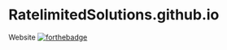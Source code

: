 # RatelimitedSolutions.github.io
Website
[![forthebadge](https://forthebadge.com/images/badges/compatibility-club-penguin.svg)](https://forthebadge.com)
